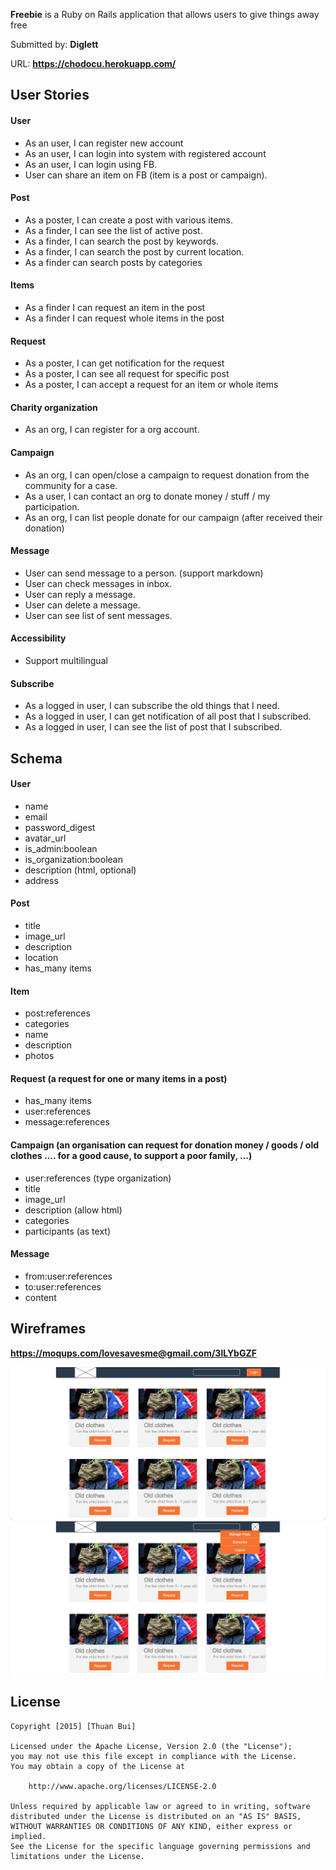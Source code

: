 **Freebie** is a Ruby on Rails application that allows users to give things away free

Submitted by: **Diglett**

URL: **https://chodocu.herokuapp.com/**

## User Stories

#### User
- As an user, I can register new account
- As an user, I can login into system with registered account
- As an user, I can login using FB.
- User can share an item on FB (item is a post or campaign).

#### Post
- As a poster, I can create a post with various items.
- As a finder, I can see the list of active post.
- As a finder, I can search the post by keywords.
- As a finder, I can search the post by current location.
- As a finder can search posts by categories

#### Items
- As a finder I can request an item in the post
- As a finder I can request whole items in the post

#### Request
- As a poster, I can get notification for the request
- As a poster, I can see all request for specific post
- As a poster, I can accept a request for an item or whole items

#### Charity organization
- As an org, I can register for a org account.

#### Campaign
- As an org, I can open/close a campaign to request donation from the community for a case.
- As a user, I can contact an org to donate money / stuff / my participation.
- As an org, I can list people donate for our campaign (after received their donation)

#### Message
- User can send message to a person. (support markdown)
- User can check messages in inbox.
- User can reply a message.
- User can delete a message.
- User can see list of sent messages.

#### Accessibility
- Support multilingual

#### Subscribe
- As a logged in user, I can subscribe the old things that I need.
- As a logged in user, I can get notification of all post that I subscribed.
- As a logged in user, I can see the list of post that I subscribed.

## Schema 
#### User 
- name
- email 
- password_digest 
- avatar_url
- is_admin:boolean 
- is_organization:boolean
- description (html, optional)
- address

#### Post 
- title 
- image_url 
- description 
- location
- has_many items

#### Item
- post:references
- categories
- name
- description
- photos

#### Request (a request for one or many items in a post)
- has_many items
- user:references
- message:references

#### Campaign (an organisation can request for donation money / goods / old clothes .... for a good cause, to support a poor family, …)
- user:references  (type organization)
- title 
- image_url 
- description (allow html)
- categories
- participants (as text)


#### Message 
- from:user:references 
- to:user:references 
- content


## Wireframes

**https://moqups.com/lovesavesme@gmail.com/3lLYbGZF**

![Home Screen](/wireframe/home.png)
![Logged In Screen](/wireframe/logged_in.png)

## License

    Copyright [2015] [Thuan Bui]

    Licensed under the Apache License, Version 2.0 (the "License");
    you may not use this file except in compliance with the License.
    You may obtain a copy of the License at

        http://www.apache.org/licenses/LICENSE-2.0

    Unless required by applicable law or agreed to in writing, software
    distributed under the License is distributed on an "AS IS" BASIS,
    WITHOUT WARRANTIES OR CONDITIONS OF ANY KIND, either express or implied.
    See the License for the specific language governing permissions and
    limitations under the License.
